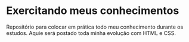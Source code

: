 # Exercitando meus conhecimentos

Repositório para colocar em prática todo meu conhecimento durante os estudos.
Aquie será postado toda minha evolução com HTML e CSS.

